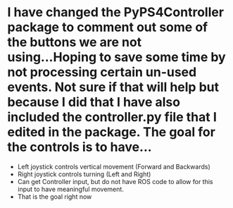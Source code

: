 # I have changed the PyPS4Controller package to comment out some of the buttons we are not using...Hoping to save some time by not processing certain un-used events. Not sure if that will help but because I did that I have also included the controller.py file that I edited in the package. The goal for the controls is to have...
- Left joystick controls vertical movement (Forward and Backwards)
- Right joystick controls turning (Left and Right)
- Can get Controller input, but do not have ROS code to allow for this input to have meaningful movement. 
- That is the goal right now 
